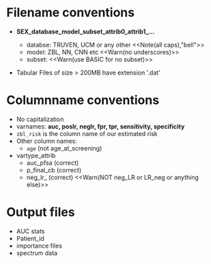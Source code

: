 # Filename conventions

+ **SEX_database_model_subset_attrib0_attrib1_...**
    - databse: TRUVEN, UCM or any other  <<Note(all caps),"bell">>
    - model: ZBL, NN, CNN etc <<Warn(no underscores)>>
    - subset: <<Warn(use BASIC for no subset)>>

+ Tabular Files of size > 200MB have extension '.dat'


# Columnname conventions

+ No capitalization
+ varnames: **auc, poslr, neglr, fpr, tpr, sensitivity, specificity**
+ `zbl_risk` is the column name of our estimated risk
+ Other column names:
    - `age` (not age_at_screening)
+ vartype_attrib
    - auc_pfsa (correct)
    - p_final_cb (correct)
    - neg_lr_ (correct) <<Warn(NOT neg_LR or  LR_neg or anything else)>>
    
# Output files 

+ AUC stats
+ Patient_id
+ importance files
+ spectrum data
